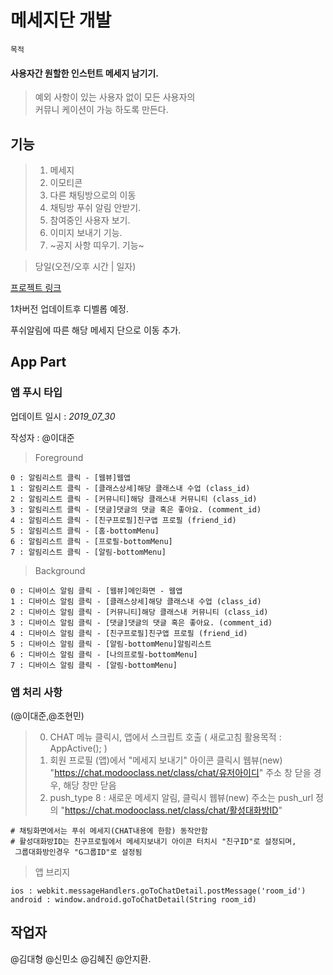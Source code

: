

# 메세지단 개발

`목적`

#### 사용자간 원할한 인스턴트 메세지 남기기. 

> 예외 사항이 있는 사용자 없이 모든 사용자의    
> 커뮤니 케이션이 가능 하도록 만든다. 

## 기능

>  1. 메세지
>  2. 이모티콘
>  3. 다른 채팅방으로의 이동
>  4. 채팅방 푸쉬 알림 안받기. 
>  5. 참여중인 사용자 보기.
>  6. 이미지 보내기 기능.
>  7. ~공지 사항 띠우기. 기능~

> 당일(오전/오후 시간 | 일자)

[프로젝트 링크](https://github.com/jacob-modoo/modooGuide/projects/8#column-6058247)

1차버전 업데이트후 디벨롭 예정. 

푸쉬알림에 따른 해당 메세지 단으로 이동 추가. 

## App Part
### 앱 푸시 타입
업데이트 일시 : _2019_07_30_

작성자 : @이대준

> Foreground
```
0 : 알림리스트 클릭 - [웹뷰]웹앱
1 : 알림리스트 클릭 - [클래스상세]해당 클래스내 수업 (class_id)
2 : 알림리스트 클릭 - [커뮤니티]해당 클래스내 커뮤니티 (class_id)
3 : 알림리스트 클릭 - [댓글]댓글의 댓글 혹은 좋아요. (comment_id)
4 : 알림리스트 클릭 - [친구프로필]친구앱 프로필 (friend_id)
5 : 알림리스트 클릭 - [홈-bottomMenu]
6 : 알림리스트 클릭 - [프로필-bottomMenu]
7 : 알림리스트 클릭 - [알림-bottomMenu]
```

> Background
```
0 : 디바이스 알림 클릭 - [웹뷰]메인화면 - 웹앱
1 : 디바이스 알림 클릭 - [클래스상세]해당 클래스내 수업 (class_id)
2 : 디바이스 알림 클릭 - [커뮤니티]해당 클래스내 커뮤니티 (class_id)
3 : 디바이스 알림 클릭 - [댓글]댓글의 댓글 혹은 좋아요. (comment_id)
4 : 디바이스 알림 클릭 - [친구프로필]친구앱 프로필 (friend_id)
5 : 디바이스 알림 클릭 - [알림-bottomMenu]알림리스트
6 : 디바이스 알림 클릭 - [나의프로필-bottomMenu]
7 : 디바이스 알림 클릭 - [알림-bottomMenu]
```

### 앱 처리 사항 
(@이대준,@조현민)

> 0. CHAT 메뉴 클릭시, 앱에서 스크립트 호출 ( 새로고침 활용목적 : AppActive(); )
> 1. 회원 프로필 (앱)에서 "메세지 보내기" 아이콘 클릭시 웹뷰(new) "https://chat.modooclass.net/class/chat/유저아이디" 주소
> 창 닫을 경우, 해당 창만 닫음
> 2. push_type 8 : 새로운 메세지 알림, 클릭시 웹뷰(new) 주소는 push_url 정의 "https://chat.modooclass.net/class/chat/활성대화방ID"
````comment
# 채팅화면에서는 푸쉬 메세지(CHAT내용에 한함) 동작안함
# 활성대화방ID는 친구프로필에서 메세지보내기 아이콘 터치시 "친구ID"로 설정되며,
 그룹대화방인경우 "G그룹ID"로 설정됨
````

> 앱 브리지
```
ios : webkit.messageHandlers.goToChatDetail.postMessage('room_id')
android : window.android.goToChatDetail(String room_id)
```

## 작업자

@김대형 @신민소 @김혜진 @안지환. 
